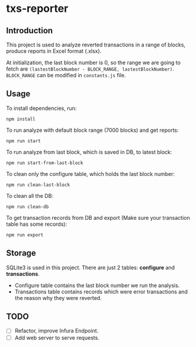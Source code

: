 # txs-reporter

## Introduction
This project is used to analyze reverted transactions in a range of blocks, produce reports in Excel format (.xlsx).

At initialization, the last block number is 0, so the range we are going to fetch are `(lastestBlockNumber - BLOCK_RANGE, lastestBlockNumber)`.
`BLOCK_RANGE` can be modified in `constants.js` file.

## Usage
To install dependencies, run:
```
npm install
```

To run analyze with default block range (7000 blocks) and get reports:
```
npm run start
```

To run analyze from last block, which is saved in DB, to latest block:
```
npm run start-from-last-block
```

To clean only the configure table, which holds the last block number:
```
npm run clean-last-block
```

To clean all the DB:
```
npm run clean-db
```

To get transaction records from DB and export (Make sure your transaction table has some records):
```
npm run export
```

## Storage
SQLite3 is used in this project. There are just 2 tables: **configure** and **transactions**.
- Configure table contains the last block number we run the analysis.
- Transactions table contains records which were error transactions and the reason why they were reverted.

## TODO
- [ ] Refactor, improve Infura Endpoint.
- [ ] Add web server to serve requests.
